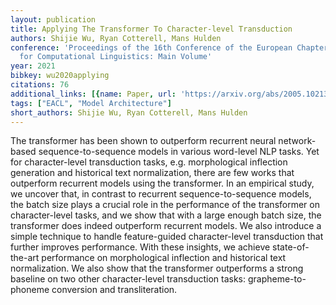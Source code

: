 ```yaml
---
layout: publication
title: Applying The Transformer To Character-level Transduction
authors: Shijie Wu, Ryan Cotterell, Mans Hulden
conference: 'Proceedings of the 16th Conference of the European Chapter of the Association
  for Computational Linguistics: Main Volume'
year: 2021
bibkey: wu2020applying
citations: 76
additional_links: [{name: Paper, url: 'https://arxiv.org/abs/2005.10213'}]
tags: ["EACL", "Model Architecture"]
short_authors: Shijie Wu, Ryan Cotterell, Mans Hulden
---
```

The transformer has been shown to outperform recurrent neural network-based
sequence-to-sequence models in various word-level NLP tasks. Yet for
character-level transduction tasks, e.g. morphological inflection generation
and historical text normalization, there are few works that outperform
recurrent models using the transformer. In an empirical study, we uncover that,
in contrast to recurrent sequence-to-sequence models, the batch size plays a
crucial role in the performance of the transformer on character-level tasks,
and we show that with a large enough batch size, the transformer does indeed
outperform recurrent models. We also introduce a simple technique to handle
feature-guided character-level transduction that further improves performance.
With these insights, we achieve state-of-the-art performance on morphological
inflection and historical text normalization. We also show that the transformer
outperforms a strong baseline on two other character-level transduction tasks:
grapheme-to-phoneme conversion and transliteration.